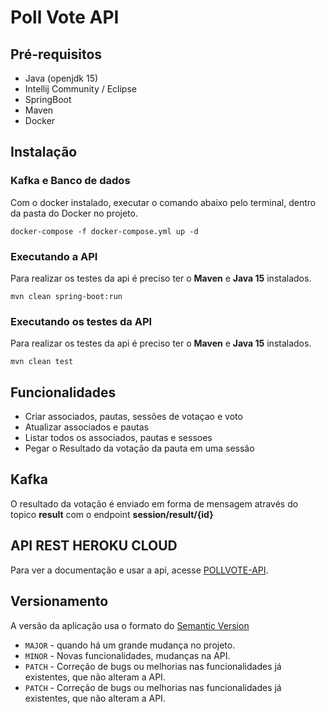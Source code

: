 # Poll Vote API
## Pré-requisitos
* Java (openjdk 15)
* Intellij Community / Eclipse
* SpringBoot
* Maven
* Docker

## Instalação
### Kafka e Banco de dados
Com o docker instalado, executar o comando abaixo pelo terminal, dentro da pasta do Docker no projeto.
````
docker-compose -f docker-compose.yml up -d
````

### Executando a API
Para realizar os testes da api é preciso ter o **Maven** e **Java 15** instalados.
````
mvn clean spring-boot:run
````
### Executando os testes da API
Para realizar os testes da api é preciso ter o **Maven** e **Java 15** instalados.
````
mvn clean test
````

## Funcionalidades
* Criar associados, pautas, sessões de votaçao e voto
* Atualizar associados e pautas
* Listar todos os associados, pautas e sessoes
* Pegar o Resultado da votação da pauta em uma sessão

## Kafka
O resultado da votação é enviado em forma de mensagem através do topico **result** com o endpoint **session/result/{id}**

## API REST HEROKU CLOUD
Para ver a documentação e usar a api, acesse [POLLVOTE-API](https://agenda-vote.herokuapp.com/swagger-ui.html).

## Versionamento
A versão da aplicação usa o formato do [Semantic Version](https://semver.org/)

* `MAJOR` - quando há um grande mudança no projeto.
* `MINOR` - Novas funcionalidades, mudanças na API.
* `PATCH` - Correção de bugs ou melhorias nas funcionalidades já existentes, que não alteram a API.
* `PATCH` - Correção de bugs ou melhorias nas funcionalidades já existentes, que não alteram a API.
